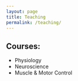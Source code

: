 ```yaml
---
layout: page
title: Teaching
permalink: /teaching/
---
```


Courses:
---

- Physiology
- Neuroscience
- Muscle & Motor Control
